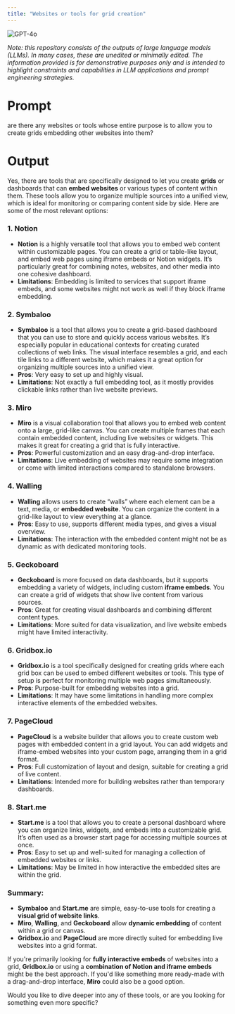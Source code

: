 ```yaml
---
title: "Websites or tools for grid creation"
---
```

![GPT-4o](https://img.shields.io/badge/GPT--4o-3333FF?style=for-the-badge&logo=openai&logoColor=white)



*Note: this repository consists of the outputs of large language models (LLMs). In many cases, these are unedited or minimally edited. The information provided is for demonstrative purposes only and is intended to highlight constraints and capabilities in LLM applications and prompt engineering strategies.*


# Prompt

are there any websites or tools whose entire purpose is to allow you to create grids embedding other websites into them?

# Output

Yes, there are tools that are specifically designed to let you create **grids** or dashboards that can **embed websites** or various types of content within them. These tools allow you to organize multiple sources into a unified view, which is ideal for monitoring or comparing content side by side. Here are some of the most relevant options:

### 1. **Notion**
   - **Notion** is a highly versatile tool that allows you to embed web content within customizable pages. You can create a grid or table-like layout, and embed web pages using iframe embeds or Notion widgets. It’s particularly great for combining notes, websites, and other media into one cohesive dashboard.
   - **Limitations**: Embedding is limited to services that support iframe embeds, and some websites might not work as well if they block iframe embedding.

### 2. **Symbaloo**
   - **Symbaloo** is a tool that allows you to create a grid-based dashboard that you can use to store and quickly access various websites. It’s especially popular in educational contexts for creating curated collections of web links. The visual interface resembles a grid, and each tile links to a different website, which makes it a great option for organizing multiple sources into a unified view.
   - **Pros**: Very easy to set up and highly visual.
   - **Limitations**: Not exactly a full embedding tool, as it mostly provides clickable links rather than live website previews.

### 3. **Miro**
   - **Miro** is a visual collaboration tool that allows you to embed web content onto a large, grid-like canvas. You can create multiple frames that each contain embedded content, including live websites or widgets. This makes it great for creating a grid that is fully interactive.
   - **Pros**: Powerful customization and an easy drag-and-drop interface.
   - **Limitations**: Live embedding of websites may require some integration or come with limited interactions compared to standalone browsers.

### 4. **Walling**
   - **Walling** allows users to create “walls” where each element can be a text, media, or **embedded website**. You can organize the content in a grid-like layout to view everything at a glance.
   - **Pros**: Easy to use, supports different media types, and gives a visual overview.
   - **Limitations**: The interaction with the embedded content might not be as dynamic as with dedicated monitoring tools.

### 5. **Geckoboard**
   - **Geckoboard** is more focused on data dashboards, but it supports embedding a variety of widgets, including custom **iframe embeds**. You can create a grid of widgets that show live content from various sources.
   - **Pros**: Great for creating visual dashboards and combining different content types.
   - **Limitations**: More suited for data visualization, and live website embeds might have limited interactivity.

### 6. **Gridbox.io**
   - **Gridbox.io** is a tool specifically designed for creating grids where each grid box can be used to embed different websites or tools. This type of setup is perfect for monitoring multiple web pages simultaneously.
   - **Pros**: Purpose-built for embedding websites into a grid.
   - **Limitations**: It may have some limitations in handling more complex interactive elements of the embedded websites.

### 7. **PageCloud**
   - **PageCloud** is a website builder that allows you to create custom web pages with embedded content in a grid layout. You can add widgets and iframe-embed websites into your custom page, arranging them in a grid format.
   - **Pros**: Full customization of layout and design, suitable for creating a grid of live content.
   - **Limitations**: Intended more for building websites rather than temporary dashboards.

### 8. **Start.me**
   - **Start.me** is a tool that allows you to create a personal dashboard where you can organize links, widgets, and embeds into a customizable grid. It’s often used as a browser start page for accessing multiple sources at once.
   - **Pros**: Easy to set up and well-suited for managing a collection of embedded websites or links.
   - **Limitations**: May be limited in how interactive the embedded sites are within the grid.

### Summary:
- **Symbaloo** and **Start.me** are simple, easy-to-use tools for creating a **visual grid of website links**.
- **Miro**, **Walling**, and **Geckoboard** allow **dynamic embedding** of content within a grid or canvas.
- **Gridbox.io** and **PageCloud** are more directly suited for embedding live websites into a grid format.

If you're primarily looking for **fully interactive embeds** of websites into a grid, **Gridbox.io** or using a **combination of Notion and iframe embeds** might be the best approach. If you'd like something more ready-made with a drag-and-drop interface, **Miro** could also be a good option.

Would you like to dive deeper into any of these tools, or are you looking for something even more specific?

